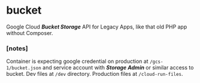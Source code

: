# bucket
Google Cloud ***Bucket Storage*** API for Legacy Apps, like that old PHP app without Composer.

### [notes]
Container is expecting google credential on production at `/gcs-1/bucket.json` and service account with ***Storage Admin*** or similar access to bucket. Dev files at `/dev` directory. Production files at `/cloud-run-files`.


